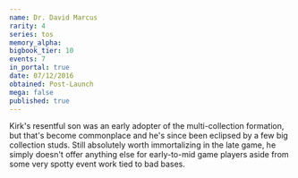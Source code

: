 ```yaml
---
name: Dr. David Marcus
rarity: 4
series: tos
memory_alpha:
bigbook_tier: 10
events: 7
in_portal: true
date: 07/12/2016
obtained: Post-Launch
mega: false
published: true
---
```


Kirk's resentful son was an early adopter of the multi-collection formation, but that's become commonplace and he's since been eclipsed by a few big collection studs. Still absolutely worth immortalizing in the late game, he simply doesn't offer anything else for early-to-mid game players aside from some very spotty event work tied to bad bases.
